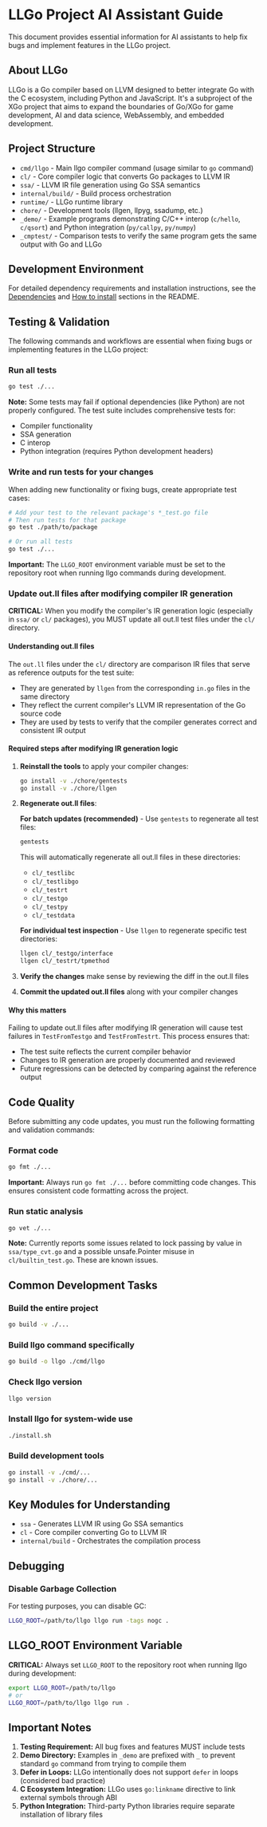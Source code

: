 # LLGo Project AI Assistant Guide

This document provides essential information for AI assistants to help fix bugs and implement features in the LLGo project.

## About LLGo

LLGo is a Go compiler based on LLVM designed to better integrate Go with the C ecosystem, including Python and JavaScript. It's a subproject of the XGo project that aims to expand the boundaries of Go/XGo for game development, AI and data science, WebAssembly, and embedded development.

## Project Structure

- `cmd/llgo` - Main llgo compiler command (usage similar to `go` command)
- `cl/` - Core compiler logic that converts Go packages to LLVM IR
- `ssa/` - LLVM IR file generation using Go SSA semantics
- `internal/build/` - Build process orchestration
- `runtime/` - LLGo runtime library
- `chore/` - Development tools (llgen, llpyg, ssadump, etc.)
- `_demo/` - Example programs demonstrating C/C++ interop (`c/hello`, `c/qsort`) and Python integration (`py/callpy`, `py/numpy`)
- `_cmptest/` - Comparison tests to verify the same program gets the same output with Go and LLGo

## Development Environment

For detailed dependency requirements and installation instructions, see the [Dependencies](README.md#dependencies) and [How to install](README.md#how-to-install) sections in the README.

## Testing & Validation

The following commands and workflows are essential when fixing bugs or implementing features in the LLGo project:

### Run all tests
```bash
go test ./...
```

**Note:** Some tests may fail if optional dependencies (like Python) are not properly configured. The test suite includes comprehensive tests for:
- Compiler functionality
- SSA generation
- C interop
- Python integration (requires Python development headers)

### Write and run tests for your changes

When adding new functionality or fixing bugs, create appropriate test cases:

```bash
# Add your test to the relevant package's *_test.go file
# Then run tests for that package
go test ./path/to/package

# Or run all tests
go test ./...
```

**Important:** The `LLGO_ROOT` environment variable must be set to the repository root when running llgo commands during development.

### Update out.ll files after modifying compiler IR generation

**CRITICAL:** When you modify the compiler's IR generation logic (especially in `ssa/` or `cl/` packages), you MUST update all out.ll test files under the `cl/` directory.

#### Understanding out.ll files

The `out.ll` files under the `cl/` directory are comparison IR files that serve as reference outputs for the test suite:
- They are generated by `llgen` from the corresponding `in.go` files in the same directory
- They reflect the current compiler's LLVM IR representation of the Go source code
- They are used by tests to verify that the compiler generates correct and consistent IR output

#### Required steps after modifying IR generation logic

1. **Reinstall the tools** to apply your compiler changes:
   ```bash
   go install -v ./chore/gentests
   go install -v ./chore/llgen
   ```

2. **Regenerate out.ll files**:
   
   **For batch updates (recommended)** - Use `gentests` to regenerate all test files:
   ```bash
   gentests
   ```
   This will automatically regenerate all out.ll files in these directories:
   - `cl/_testlibc`
   - `cl/_testlibgo`
   - `cl/_testrt`
   - `cl/_testgo`
   - `cl/_testpy`
   - `cl/_testdata`
   
   **For individual test inspection** - Use `llgen` to regenerate specific test directories:
   ```bash
   llgen cl/_testgo/interface
   llgen cl/_testrt/tpmethod
   ```

3. **Verify the changes** make sense by reviewing the diff in the out.ll files

4. **Commit the updated out.ll files** along with your compiler changes

#### Why this matters

Failing to update out.ll files after modifying IR generation will cause test failures in `TestFromTestgo` and `TestFromTestrt`. This process ensures that:
- The test suite reflects the current compiler behavior
- Changes to IR generation are properly documented and reviewed
- Future regressions can be detected by comparing against the reference output

## Code Quality

Before submitting any code updates, you must run the following formatting and validation commands:

### Format code
```bash
go fmt ./...
```

**Important:** Always run `go fmt ./...` before committing code changes. This ensures consistent code formatting across the project.

### Run static analysis
```bash
go vet ./...
```

**Note:** Currently reports some issues related to lock passing by value in `ssa/type_cvt.go` and a possible unsafe.Pointer misuse in `cl/builtin_test.go`. These are known issues.


## Common Development Tasks

### Build the entire project
```bash
go build -v ./...
```

### Build llgo command specifically
```bash
go build -o llgo ./cmd/llgo
```

### Check llgo version
```bash
llgo version
```

### Install llgo for system-wide use
```bash
./install.sh
```

### Build development tools
```bash
go install -v ./cmd/...
go install -v ./chore/...
```

## Key Modules for Understanding

- `ssa` - Generates LLVM IR using Go SSA semantics
- `cl` - Core compiler converting Go to LLVM IR
- `internal/build` - Orchestrates the compilation process

## Debugging

### Disable Garbage Collection
For testing purposes, you can disable GC:
```bash
LLGO_ROOT=/path/to/llgo llgo run -tags nogc .
```

## LLGO_ROOT Environment Variable

**CRITICAL:** Always set `LLGO_ROOT` to the repository root when running llgo during development:

```bash
export LLGO_ROOT=/path/to/llgo
# or
LLGO_ROOT=/path/to/llgo llgo run .
```

## Important Notes

1. **Testing Requirement:** All bug fixes and features MUST include tests
2. **Demo Directory:** Examples in `_demo` are prefixed with `_` to prevent standard `go` command from trying to compile them
3. **Defer in Loops:** LLGo intentionally does not support `defer` in loops (considered bad practice)
4. **C Ecosystem Integration:** LLGo uses `go:linkname` directive to link external symbols through ABI
5. **Python Integration:** Third-party Python libraries require separate installation of library files

